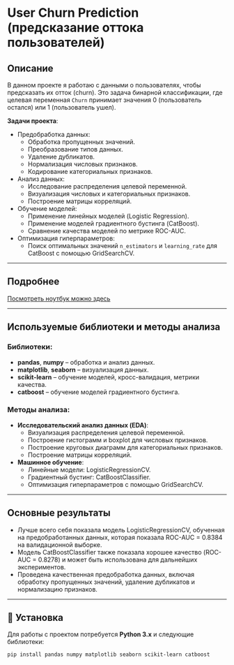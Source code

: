 # User Churn Prediction (предсказание оттока пользователей)

## Описание

В данном проекте я работаю с данными о пользователях, чтобы предсказать их отток (churn). Это задача бинарной классификации, где целевая переменная `Churn` принимает значения 0 (пользователь остался) или 1 (пользователь ушел). 

**Задачи проекта**:
- Предобработка данных:
  - Обработка пропущенных значений.
  - Преобразование типов данных.
  - Удаление дубликатов.
  - Нормализация числовых признаков.
  - Кодирование категориальных признаков.
- Анализ данных:
  - Исследование распределения целевой переменной.
  - Визуализация числовых и категориальных признаков.
  - Построение матрицы корреляций.
- Обучение моделей:
  - Применение линейных моделей (Logistic Regression).
  - Применение моделей градиентного бустинга (CatBoost).
  - Сравнение качества моделей по метрике ROC-AUC.
- Оптимизация гиперпараметров:
  - Поиск оптимальных значений `n_estimators` и `learning_rate` для CatBoost с помощью GridSearchCV.

---

## Подробнее

[Посмотреть ноутбук можно здесь](user_churn_prediction.ipynb)

---

## Используемые библиотеки и методы анализа

### Библиотеки:
- **pandas**, **numpy** – обработка и анализ данных.
- **matplotlib**, **seaborn** – визуализация данных.
- **scikit-learn** – обучение моделей, кросс-валидация, метрики качества.
- **catboost** – обучение моделей градиентного бустинга.

### Методы анализа:
- **Исследовательский анализ данных (EDA)**:
  - Визуализация распределения целевой переменной.
  - Построение гистограмм и boxplot для числовых признаков.
  - Построение круговых диаграмм для категориальных признаков.
  - Построение матрицы корреляций.
- **Машинное обучение**:
  - Линейные модели: LogisticRegressionCV.
  - Градиентный бустинг: CatBoostClassifier.
  - Оптимизация гиперпараметров с помощью GridSearchCV.

---

## Основные результаты
- Лучше всего себя показала модель LogisticRegressionCV, обученная на предобработанных данных, которая показала ROC-AUC = 0.8384 на валидационной выборке.
- Модель CatBoostClassifier также показала хорошее качество (ROC-AUC = 0.8278) и может быть использована для дальнейших экспериментов.
- Проведена качественная предобработка данных, включая обработку пропущенных значений, удаление дубликатов и нормализацию признаков.

---

## 🔧 Установка

Для работы с проектом потребуется **Python 3.x** и следующие библиотеки:

```bash
pip install pandas numpy matplotlib seaborn scikit-learn catboost 
